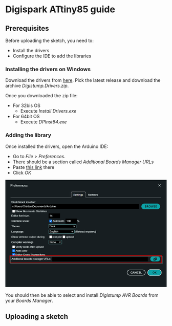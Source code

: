 # Digispark ATtiny85 guide

## Prerequisites

Before uploading the sketch, you need to:
- Install the drivers
- Configure the IDE to add the libraries

### Installing the drivers on Windows

Download the drivers from [here](https://github.com/digistump/DigistumpArduino/releases/). Pick the latest release and download the archive _Digistump.Drivers.zip_.

Once you downloaded the zip file:
- For 32bis OS
  - Execute _Install Drivers.exe_
- For 64bit OS
  - Execute _DPInst64.exe_

### Adding the library

Once installed the drivers, open the Arduino IDE:
- Go to _File_ > _Preferences_.
- There should be a section called _Additional Boards Manager URLs_
- Paste [this link](https://raw.githubusercontent.com/ArminJo/DigistumpArduino/master/package_digistump_index.json) there
- Click _OK_

![Screenshot of Arduino IDE Preferences](/assets/images/arduino_preferences.png)

You should then be able to select and install _Digistump AVR Boards_ from your _Boards Manager_.

## Uploading a sketch